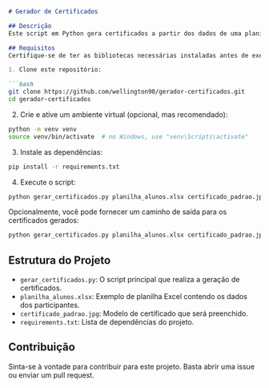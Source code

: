 
```markdown
# Gerador de Certificados

## Descrição
Este script em Python gera certificados a partir dos dados de uma planilha Excel e salva as imagens resultantes usando um modelo de certificado.

## Requisitos
Certifique-se de ter as bibliotecas necessárias instaladas antes de executar o script. Você pode instalá-las usando o seguinte comando:

1. Clone este repositório:

```bash
git clone https://github.com/wellington90/gerador-certificados.git
cd gerador-certificados
```

2. Crie e ative um ambiente virtual (opcional, mas recomendado):

```bash
python -m venv venv
source venv/bin/activate  # no Windows, use "venv\Scripts\activate"
```

3. Instale as dependências:

```bash
pip install -r requirements.txt
```

4. Execute o script:

```bash
python gerar_certificados.py planilha_alunos.xlsx certificado_padrao.jpg
```

Opcionalmente, você pode fornecer um caminho de saída para os certificados gerados:

```bash
python gerar_certificados.py planilha_alunos.xlsx certificado_padrao.jpg --output ./certificados
```

## Estrutura do Projeto
- `gerar_certificados.py`: O script principal que realiza a geração de certificados.
- `planilha_alunos.xlsx`: Exemplo de planilha Excel contendo os dados dos participantes.
- `certificado_padrao.jpg`: Modelo de certificado que será preenchido.
- `requirements.txt`: Lista de dependências do projeto.

## Contribuição
Sinta-se à vontade para contribuir para este projeto. Basta abrir uma issue ou enviar um pull request.

